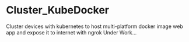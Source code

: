 # Cluster_KubeDocker

Cluster devices with kubernetes to host multi-platform docker image web app and expose it to internet with ngrok
Under Work...
